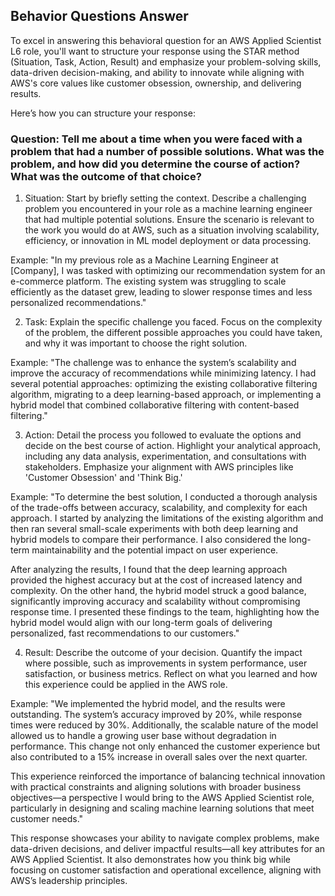 ## Behavior Questions Answer
To excel in answering this behavioral question for an AWS Applied Scientist L6 role, you'll want to structure your response using the STAR method (Situation, Task, Action, Result) and emphasize your problem-solving skills, data-driven decision-making, and ability to innovate while aligning with AWS's core values like customer obsession, ownership, and delivering results.

Here’s how you can structure your response:

### Question: Tell me about a time when you were faced with a problem that had a number of possible solutions. What was the problem, and how did you determine the course of action? What was the outcome of that choice?
1. Situation:
Start by briefly setting the context. Describe a challenging problem you encountered in your role as a machine learning engineer that had multiple potential solutions. Ensure the scenario is relevant to the work you would do at AWS, such as a situation involving scalability, efficiency, or innovation in ML model deployment or data processing.

Example:
"In my previous role as a Machine Learning Engineer at [Company], I was tasked with optimizing our recommendation system for an e-commerce platform. The existing system was struggling to scale efficiently as the dataset grew, leading to slower response times and less personalized recommendations."

2. Task:
Explain the specific challenge you faced. Focus on the complexity of the problem, the different possible approaches you could have taken, and why it was important to choose the right solution.

Example:
"The challenge was to enhance the system’s scalability and improve the accuracy of recommendations while minimizing latency. I had several potential approaches: optimizing the existing collaborative filtering algorithm, migrating to a deep learning-based approach, or implementing a hybrid model that combined collaborative filtering with content-based filtering."

3. Action:
Detail the process you followed to evaluate the options and decide on the best course of action. Highlight your analytical approach, including any data analysis, experimentation, and consultations with stakeholders. Emphasize your alignment with AWS principles like 'Customer Obsession' and 'Think Big.'

Example:
"To determine the best solution, I conducted a thorough analysis of the trade-offs between accuracy, scalability, and complexity for each approach. I started by analyzing the limitations of the existing algorithm and then ran several small-scale experiments with both deep learning and hybrid models to compare their performance. I also considered the long-term maintainability and the potential impact on user experience.

After analyzing the results, I found that the deep learning approach provided the highest accuracy but at the cost of increased latency and complexity. On the other hand, the hybrid model struck a good balance, significantly improving accuracy and scalability without compromising response time. I presented these findings to the team, highlighting how the hybrid model would align with our long-term goals of delivering personalized, fast recommendations to our customers."

4. Result:
Describe the outcome of your decision. Quantify the impact where possible, such as improvements in system performance, user satisfaction, or business metrics. Reflect on what you learned and how this experience could be applied in the AWS role.

Example:
"We implemented the hybrid model, and the results were outstanding. The system’s accuracy improved by 20%, while response times were reduced by 30%. Additionally, the scalable nature of the model allowed us to handle a growing user base without degradation in performance. This change not only enhanced the customer experience but also contributed to a 15% increase in overall sales over the next quarter.

This experience reinforced the importance of balancing technical innovation with practical constraints and aligning solutions with broader business objectives—a perspective I would bring to the AWS Applied Scientist role, particularly in designing and scaling machine learning solutions that meet customer needs."

This response showcases your ability to navigate complex problems, make data-driven decisions, and deliver impactful results—all key attributes for an AWS Applied Scientist. It also demonstrates how you think big while focusing on customer satisfaction and operational excellence, aligning with AWS’s leadership principles.
